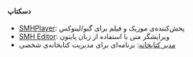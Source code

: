 #### دسکتاپ

* [SMHPlayer](https://github.com/smhnaghavi/smhplayer): پخش‌کننده‌‌ی موزیک و فیلم برای گنو/لینوکس
* [SMH Editor](https://github.com/smhnaghavi/smheditor): ویرایشگر متن با استفاده از زبان پایتون
* [مدیر کتابخانه](https://github.com/smhnaghavi/library-management): برنامه‌ای برای مدیریت کتابخانه‌ی شخصی